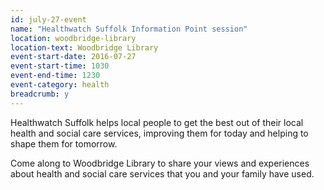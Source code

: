 ```yaml
---
id: july-27-event
name: "Healthwatch Suffolk Information Point session"
location: woodbridge-library
location-text: Woodbridge Library
event-start-date: 2016-07-27
event-start-time: 1030
event-end-time: 1230
event-category: health
breadcrumb: y
---
```

Healthwatch Suffolk helps local people to get the best out of their local health and social care services, improving them for today and helping to shape them for tomorrow.

Come along to Woodbridge Library to share your views and experiences about health and social care services that you and your family have used.
